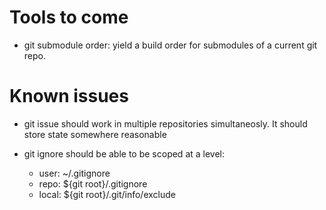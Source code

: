 # Tools to come

- git submodule order: yield a build order for submodules of a current git repo.

# Known issues

- git issue should work in multiple repositories simultaneosly. It should store state somewhere reasonable

- git ignore should be able to be scoped at a level:
  - user: ~/.gitignore
  - repo: ${git root}/.gitignore
  - local: ${git root}/.git/info/exclude
  
  


